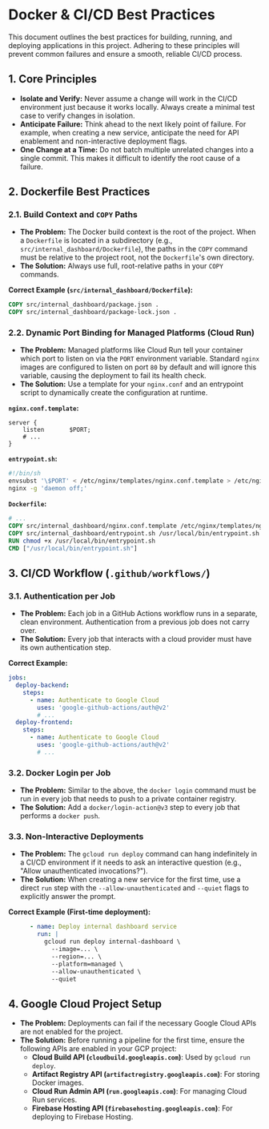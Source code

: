 # Docker & CI/CD Best Practices

This document outlines the best practices for building, running, and deploying applications in this project. Adhering to these principles will prevent common failures and ensure a smooth, reliable CI/CD process.

## 1. Core Principles

- **Isolate and Verify:** Never assume a change will work in the CI/CD environment just because it works locally. Always create a minimal test case to verify changes in isolation.
- **Anticipate Failure:** Think ahead to the next likely point of failure. For example, when creating a new service, anticipate the need for API enablement and non-interactive deployment flags.
- **One Change at a Time:** Do not batch multiple unrelated changes into a single commit. This makes it difficult to identify the root cause of a failure.

## 2. Dockerfile Best Practices

### 2.1. Build Context and `COPY` Paths

- **The Problem:** The Docker build context is the root of the project. When a `Dockerfile` is located in a subdirectory (e.g., `src/internal_dashboard/Dockerfile`), the paths in the `COPY` command must be relative to the project root, not the `Dockerfile`'s own directory.
- **The Solution:** Always use full, root-relative paths in your `COPY` commands.

**Correct Example (`src/internal_dashboard/Dockerfile`):**
```Dockerfile
COPY src/internal_dashboard/package.json .
COPY src/internal_dashboard/package-lock.json .
```

### 2.2. Dynamic Port Binding for Managed Platforms (Cloud Run)

- **The Problem:** Managed platforms like Cloud Run tell your container which port to listen on via the `PORT` environment variable. Standard `nginx` images are configured to listen on port `80` by default and will ignore this variable, causing the deployment to fail its health check.
- **The Solution:** Use a template for your `nginx.conf` and an entrypoint script to dynamically create the configuration at runtime.

**`nginx.conf.template`:**
```nginx
server {
    listen       $PORT;
    # ...
}
```

**`entrypoint.sh`:**
```sh
#!/bin/sh
envsubst '\$PORT' < /etc/nginx/templates/nginx.conf.template > /etc/nginx/conf.d/default.conf
nginx -g 'daemon off;'
```

**`Dockerfile`:**
```Dockerfile
# ...
COPY src/internal_dashboard/nginx.conf.template /etc/nginx/templates/nginx.conf.template
COPY src/internal_dashboard/entrypoint.sh /usr/local/bin/entrypoint.sh
RUN chmod +x /usr/local/bin/entrypoint.sh
CMD ["/usr/local/bin/entrypoint.sh"]
```

## 3. CI/CD Workflow (`.github/workflows/`)

### 3.1. Authentication per Job

- **The Problem:** Each job in a GitHub Actions workflow runs in a separate, clean environment. Authentication from a previous job does not carry over.
- **The Solution:** Every job that interacts with a cloud provider must have its own authentication step.

**Correct Example:**
```yaml
jobs:
  deploy-backend:
    steps:
      - name: Authenticate to Google Cloud
        uses: 'google-github-actions/auth@v2'
        # ...
  deploy-frontend:
    steps:
      - name: Authenticate to Google Cloud
        uses: 'google-github-actions/auth@v2'
        # ...
```

### 3.2. Docker Login per Job

- **The Problem:** Similar to the above, the `docker login` command must be run in every job that needs to push to a private container registry.
- **The Solution:** Add a `docker/login-action@v3` step to every job that performs a `docker push`.

### 3.3. Non-Interactive Deployments

- **The Problem:** The `gcloud run deploy` command can hang indefinitely in a CI/CD environment if it needs to ask an interactive question (e.g., "Allow unauthenticated invocations?").
- **The Solution:** When creating a new service for the first time, use a direct `run` step with the `--allow-unauthenticated` and `--quiet` flags to explicitly answer the prompt.

**Correct Example (First-time deployment):**
```yaml
      - name: Deploy internal dashboard service
        run: |
          gcloud run deploy internal-dashboard \
            --image=... \
            --region=... \
            --platform=managed \
            --allow-unauthenticated \
            --quiet
```

## 4. Google Cloud Project Setup

- **The Problem:** Deployments can fail if the necessary Google Cloud APIs are not enabled for the project.
- **The Solution:** Before running a pipeline for the first time, ensure the following APIs are enabled in your GCP project:
    - **Cloud Build API (`cloudbuild.googleapis.com`)**: Used by `gcloud run deploy`.
    - **Artifact Registry API (`artifactregistry.googleapis.com`)**: For storing Docker images.
    - **Cloud Run Admin API (`run.googleapis.com`)**: For managing Cloud Run services.
    - **Firebase Hosting API (`firebasehosting.googleapis.com`)**: For deploying to Firebase Hosting.

```